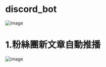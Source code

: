 # discord_bot
![image](https://user-images.githubusercontent.com/69618355/128810572-ec596318-391d-40eb-bf2d-e12b1419bef6.png)
# 1.粉絲團新文章自動推播
![image](https://user-images.githubusercontent.com/69618355/128810969-830b7019-bdba-4b68-ab00-23ef389d23c5.png)
